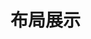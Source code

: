 # 布局展示

<div id="ex-grid-01">
  <Row>
    <i-col span="4">
      <reportlist :layout.sync="layout"></reportlist>
    </i-col>
    <i-col span="20">
      <grid-layout
            ref="gridlayout"
            :layout.sync="newlayout"
            :col-num="6"
            :row-height="150"
            :is-draggable="true"
            :is-resizable="true"
            :is-mirrored="false"
            :margin="[10, 10]"
            :use-css-transforms="true"
            :vertical-compact="true"
    >
        <!-- <component v-for="item in layout" :is="item.type" :item="item"></component> -->
        <grid-item :ref="'gi_'+item.i" v-for="item in newlayout" :key="item.i" :x="item.x" :y="item.y" :w="item.w" :h="item.h" :i="item.i" @resized="resizedEvent">
          <component :ref="item.i" :is="item.type" :item="item" :on-load-data="onLoadData"></component>
        </grid-item>
      </grid-layout>
    </i-col>
  </Row>
</div>
<style>
.vue-grid-item {
  border: solid gray 1px;
}
.ivu-card-head p {
  margin-bottom: 0px;
}
</style>
<script>
Vue.component('reportlist', {
  template: [
    '<Card title="可用报表" icon="ios-stats" :padding="0">',
      '<CellGroup @on-click="handleClick">',
          '<Cell v-for="item in layout" :name="item.i" :title="item.title" :selected="item.visiable" >',
            '<Icon v-if="item.visiable" type="md-checkmark" slot="extra"/>',
          '</Cell>',
      '</CellGroup>',
    '</Card>'
  ].join(''),
  props: ['layout'],
  methods: {
    handleClick: function(name) {
      for(var i=0, len=this.layout.length; i<len; i++) {
        if(this.layout[i].i === name) {
          var visiable = this.layout[i].visiable || false
          this.$set(this.layout[i], 'visiable', !visiable)
          if (visiable){
            this.$set(this.layout[i], 'x', 0)
            this.$set(this.layout[i], 'y', 2)
          }
          break
        }
      }
    }
  }
})
Vue.component('chartunit', {
  template: '<chart ref="chart" :options="item.options"></chart>',
  props: ['item', 'onLoadData'],
  methods: {
    resize: function(ow, oh) {
      var rect = this.$parent.calcPosition(this.item.x, this.item.y, this.item.w, this.item.h)
      var w = ow || rect.width
      var h = oh || rect.height
      this.$refs.chart.resize({width: w, height: h})
    },
    load: function(){
      var self = this
      if (this.onLoadData) {
        var callback = function (data) {
          self.$refs.chart.hideLoading()
          if (data) {
            self.$refs.chart.mergeOptions(data)
          }
        }
        this.$refs.chart.showLoading()
        this.onLoadData(this.item, callback)
      }
    }
  },
  mounted: function() {
    this.$nextTick(function(){
      this.resize()
      this.load()
    })
  }
})
Vue.component('sheetunit', {
  template: '<grid ref="grid" :data="item.options" style="margin:10px;"></grid>',
  props: ['item', 'onLoadData'],
  methods: {
    resize: function(ow, oh) {
      var rect = this.$parent.calcPosition(this.item.x, this.item.y, this.item.w, this.item.h)
      var w = (ow || rect.width) - 20
      var h = (oh || rect.height) + this.item.dh
      this.$refs.grid.resize(w, h)
    },
    load: function(){
      var self = this
      if (this.onLoadData) {
        var callback = function (data) {
          if (data)
            self.$refs.grid.mergeOptions(data)
        }
        this.onLoadData(this.item, callback)
      }
    }
  },
  mounted: function() {
    this.$nextTick(function(){
      this.resize()
      this.load()
    })
  }
})
var chart1 = {type: 'chartunit', title: '报表1', x:0, y:0, w:6, h:2, i:"chart1", 
  sqlname:'test1',
  options:{
    title: {
        text: '图表示例',
        left: 'left'
    },
    tooltip : {
        trigger: 'axis',
        axisPointer: {
            type: 'cross',
            label: {
                backgroundColor: '#6a7985'
            }
        }
    },
    toolbox: {
        feature: {
            saveAsImage: {},
            magicType: {
                type: ['line', 'bar']
            }
        },
    },
    dataset: {
      source: [],
      demensions: ['name', {name: 'value1', displayName: '工作量'}]
    },
    xAxis: {
        type: 'category',
    },
    yAxis: {},
    series: [
      {type: 'line'}
    ]
  }
}
var chart2 = {type: 'chartunit', title: '报表2', x:0, y:0, w:6, h:2, i:"chart2", 
  sqlname:'test2',
  options:{
    legend: {},
    title: {
        text: '图表示例',
        left: 'left'
    },
    tooltip : {
        trigger: 'axis',
        axisPointer: {
            type: 'cross',
            label: {
                backgroundColor: '#6a7985'
            }
        }
    },
    toolbox: {
        feature: {
            saveAsImage: {},
            magicType: {
                type: ['line', 'bar']
            }
        },
    },
    dataset: {
      source: [],
      demensions: ['name', {name: 'value1', displayName: '工作量1'}, {name: 'value2', displayName: '工作量2'}]
    },
    xAxis: {
        type: 'category',
    },
    yAxis: {},
    series: [
      {type: 'bar'},
      {type: 'bar'}
    ]
  }
}
var sheet1 = {
  type: 'sheetunit', title: '报表3', x:0, y:0, w:6, h:2, dh:-90, i:"chart3", 
    sqlname:'test3',
    options: {
      nowrap: true,
      indexCol: true,
      theme: 'default',
      pagination: true,
      columns: [
        {name:'name1', title:'Name1', width:100, fixed: 'left'},
        {name:'name2', title:'Name2', width: 100},
        {name:'name3', title:'Name3', width:100},
        {name:'name4', title:'Name4', align:'center', width:400, html: false},
        {name:'name5', title:'Name5', width:400},
        {name:'name6', title:'Name6', fixed: 'right'}
      ],
      param: {
        str1: "Hello World!!!",
        tree: '1'
      },
      onLoadData: function (url, param, callback) {
        self.param = param
        var data = []
        var b = (param.page - 1) * param.pageSize
        for (var i = 0; i < param.pageSize; i++) {
          var row = {id: b + i + 1, title: 'P' + param.page + '-Title-' + (i + 1)}
          for (var j = 1; j < 7; j++) {
            row['name' + j] = 'P' + param.page + '-Name-' + (i + 1) + '-' + j
          }
          data.push(row)
        }
        setTimeout( function () {
          callback(data, {total:100})
          }, 0)
      },
    }
}
var testLayout = [
    chart1,
    chart2,
    sheet1,
	];
	var ex_grid_01 = new Vue({
    el: '#ex-grid-01',
    data: {
      layout: testLayout,
    },
    computed: {
      newlayout: function (){
        var list = []
        for(var i=0, len=this.layout.length; i<len; i++) {
          this.$set(this.layout[i], 'visiable', this.layout[i].visiable || false)
          if (this.layout[i].visiable) {
            list.push(this.layout[i])
          }
        }
        return list
      }
    },
    methods: {
      resizedEvent: function(i, newH, newW, newHPx, newWPx) {
        this.$refs[i][0].resize(newWPx, newHPx)
      },
      onLoadData: function(item, callback) {
        console.log(item.sqlname)
        if (item.type === 'chartunit'){
          setTimeout(function(){
            var result = {
              dataset: {
                source: [
                  {name: 'Mon', value1: 820, value2: 240},
                  {name: 'Tue', value1: 932, value2: 340},
                  {name: 'Wed', value1: 901, value2: 640},
                  {name: 'Thu', value1: 934, value2: 840},
                  {name: 'Fri', value1: 1290, value2: 340},
                  {name: 'Sat', value1: 1330, value2: 540},
                  {name: 'Sun', value1: 1320, value2: 720},
                ]
              } 
            }
            callback(result)
          }, 2000)
        }
        else {
          callback()
        }
      }
    }
	});
  </script>